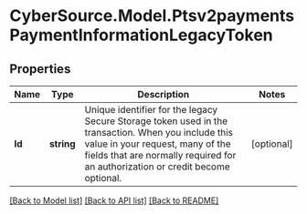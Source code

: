 # CyberSource.Model.Ptsv2paymentsPaymentInformationLegacyToken
## Properties

Name | Type | Description | Notes
------------ | ------------- | ------------- | -------------
**Id** | **string** | Unique identifier for the legacy Secure Storage token used in the transaction. When you include this value in your request, many of the fields that are normally required for an authorization or credit become optional.  | [optional] 

[[Back to Model list]](../README.md#documentation-for-models) [[Back to API list]](../README.md#documentation-for-api-endpoints) [[Back to README]](../README.md)

